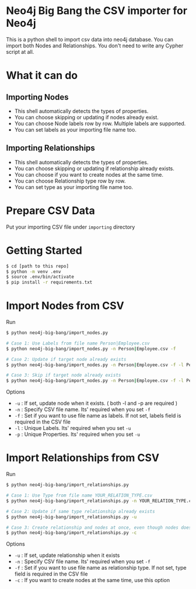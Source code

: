 # Neo4j Big Bang the CSV importer for Neo4j
This is a python shell to import csv data into neo4j database.
You can import both Nodes and Relationships.
You don't need to write any Cypher script at all.

# What it can do

## Importing Nodes
- This shell automatically detects the types of properties.
- You can choose skipping or updating if nodes already exist.
- You can choose Node labels row by row. Multiple labels are supported.
- You can set labels as your importing file name too.

## Importing Relationships
- This shell automatically detects the types of properties.
- You can choose skipping or updating if relationship already exists.
- You can choose if you want to create nodes at the same time.
- You can choose Relationship type row by row.
- You can set type as your importing file name too.


# Prepare CSV Data

Put your importing CSV file under `importing` directory


# Getting Started

```bash
$ cd [path to this repo]
$ python -m venv .env
$ source .env/bin/activate
$ pip install -r requirements.txt
```

# Import Nodes from CSV

Run

```bash
$ python neo4j-big-bang/import_nodes.py

# Case 1: Use Labels from file name Person|Employee.csv
$ python neo4j-big-bang/import_nodes.py -n Person|Employee.csv -f

# Case 2: Update if target node already exists
$ python neo4j-big-bang/import_nodes.py -n Person|Employee.csv -f -l Person|Teacher -p name|employee_id -u

# Case 3: Skip if target node already exists
$ python neo4j-big-bang/import_nodes.py -n Person|Employee.csv -f -l Person|Teacher -p name|employee_id
```

Options

- `-u` : If set, update node when it exists. ( both -l and -p are required )
- `-n` : Specify CSV file name. Its' required when you set `-f`
- `-f` : Set if you want to use file name as labels. If not set, labels field is required in the CSV file
- `-l` : Unique Labels. Its' required when you set `-u`
- `-p` : Unique Properties. Its' required when you set `-u`


# Import Relationships from CSV

Run

```bash
$ python neo4j-big-bang/import_relationships.py

# Case 1: Use Type from file name YOUR_RELATION_TYPE.csv
$ python neo4j-big-bang/import_relationships.py -n YOUR_RELATION_TYPE.csv -f

# Case 2: Update if same type relationship already exists
$ python neo4j-big-bang/import_relationships.py -u

# Case 3: Create relationship and nodes at once, even though nodes does not exist
$ python neo4j-big-bang/import_relationships.py -c
```

Options

- `-u` : If set, update relationship when it exists
- `-n` : Specify CSV file name. Its' required when you set `-f`
- `-f` : Set if you want to use file name as relationship type. If not set, type field is required in the CSV file
- `-c` : If you want to create nodes at the same time, use this option

